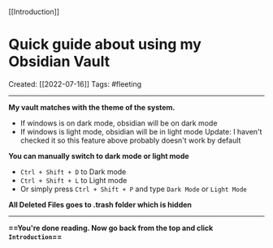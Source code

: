 [[Introduction]]

# Quick guide about using my Obsidian Vault
Created:  [[2022-07-16]]
Tags: #fleeting 

---
**My vault matches with the theme of the system.** 
- If windows is on dark mode, obsidian will be on dark mode
- If windows is light mode, obsidian will be in light mode
Update: I haven't checked it so this feature above probably doesn't work by default

**You can manually switch to dark mode or light mode**
- `Ctrl + Shift + D` to Dark mode
- `Ctrl + Shift + L` to Light mode
- Or simply press `Ctrl + Shift + P` and type `Dark Mode` or `Light Mode`  


**All Deleted Files goes to .trash folder which is hidden**


---
**==You're done reading. 
Now go back from the top and click `Introduction`==**

